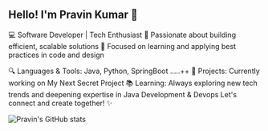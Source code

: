 ##  Hello! I'm Pravin Kumar 👋

💻 Software Developer | Tech Enthusiast
🌱 Passionate about building efficient, scalable solutions
🎯 Focused on learning and applying best practices in code and design

🔍 Languages & Tools: Java, Python, SpringBoot .....++
🚀 Projects: Currently working on My Next Secret Project
📚 Learning: Always exploring new tech trends and deepening expertise in Java Development & Devops
Let's connect and create together! ✨

![Pravin's GitHub stats](https://github-readme-stats.vercel.app/api?username=pravinsingh06&show_icons=true&theme=radical)
